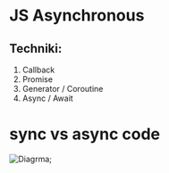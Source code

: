 # JS Asynchronous

## Techniki:
1. Callback
2. Promise
3. Generator / Coroutine
4. Async / Await

# sync vs async code
![Diagrma](Screenshot%202023-05-30%20at%2012.51.04.png);